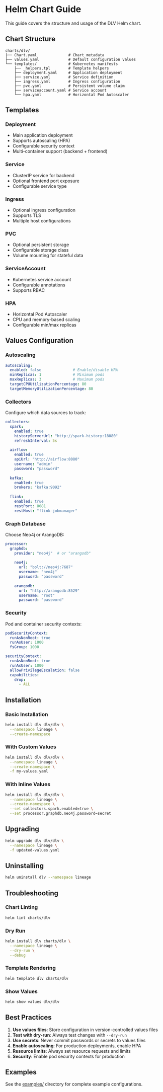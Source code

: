 # Helm Chart Guide

This guide covers the structure and usage of the DLV Helm chart.

## Chart Structure

```
charts/dlv/
├── Chart.yaml              # Chart metadata
├── values.yaml             # Default configuration values
└── templates/              # Kubernetes manifests
    ├── _helpers.tpl        # Template helpers
    ├── deployment.yaml     # Application deployment
    ├── service.yaml        # Service definition
    ├── ingress.yaml        # Ingress configuration
    ├── pvc.yaml            # Persistent volume claim
    ├── serviceaccount.yaml # Service account
    └── hpa.yaml            # Horizontal Pod Autoscaler
```

## Templates

### Deployment
- Main application deployment
- Supports autoscaling (HPA)
- Configurable security context
- Multi-container support (backend + frontend)

### Service
- ClusterIP service for backend
- Optional frontend port exposure
- Configurable service type

### Ingress
- Optional ingress configuration
- Supports TLS
- Multiple host configurations

### PVC
- Optional persistent storage
- Configurable storage class
- Volume mounting for stateful data

### ServiceAccount
- Kubernetes service account
- Configurable annotations
- Supports RBAC

### HPA
- Horizontal Pod Autoscaler
- CPU and memory-based scaling
- Configurable min/max replicas

## Values Configuration

### Autoscaling

```yaml
autoscaling:
  enabled: false              # Enable/disable HPA
  minReplicas: 1              # Minimum pods
  maxReplicas: 3              # Maximum pods
  targetCPUUtilizationPercentage: 80
  targetMemoryUtilizationPercentage: 80
```

### Collectors

Configure which data sources to track:

```yaml
collectors:
  spark:
    enabled: true
    historyServerUrl: "http://spark-history:18080"
    refreshInterval: 5s
  
  airflow:
    enabled: true
    apiUrl: "http://airflow:8080"
    username: "admin"
    password: "password"
  
  kafka:
    enabled: true
    brokers: "kafka:9092"
  
  flink:
    enabled: true
    restPort: 8081
    restHost: "flink-jobmanager"
```

### Graph Database

Choose Neo4j or ArangoDB:

```yaml
processor:
  graphdb:
    provider: "neo4j"  # or "arangodb"
    
    neo4j:
      url: "bolt://neo4j:7687"
      username: "neo4j"
      password: "password"
    
    arangodb:
      url: "http://arangodb:8529"
      username: "root"
      password: "password"
```

### Security

Pod and container security contexts:

```yaml
podSecurityContext:
  runAsNonRoot: true
  runAsUser: 1000
  fsGroup: 1000

securityContext:
  runAsNonRoot: true
  runAsUser: 1000
  allowPrivilegeEscalation: false
  capabilities:
    drop:
      - ALL
```

## Installation

### Basic Installation

```bash
helm install dlv dlv/dlv \
  --namespace lineage \
  --create-namespace
```

### With Custom Values

```bash
helm install dlv dlv/dlv \
  --namespace lineage \
  --create-namespace \
  -f my-values.yaml
```

### With Inline Values

```bash
helm install dlv dlv/dlv \
  --namespace lineage \
  --create-namespace \
  --set collectors.spark.enabled=true \
  --set processor.graphdb.neo4j.password=secret
```

## Upgrading

```bash
helm upgrade dlv dlv/dlv \
  --namespace lineage \
  -f updated-values.yaml
```

## Uninstalling

```bash
helm uninstall dlv --namespace lineage
```

## Troubleshooting

### Chart Linting

```bash
helm lint charts/dlv
```

### Dry Run

```bash
helm install dlv charts/dlv \
  --namespace lineage \
  --dry-run \
  --debug
```

### Template Rendering

```bash
helm template dlv charts/dlv
```

### Show Values

```bash
helm show values dlv/dlv
```

## Best Practices

1. **Use values files**: Store configuration in version-controlled values files
2. **Test with dry-run**: Always test changes with `--dry-run`
3. **Use secrets**: Never commit passwords or secrets to values files
4. **Enable autoscaling**: For production deployments, enable HPA
5. **Resource limits**: Always set resource requests and limits
6. **Security**: Enable pod security contexts for production

## Examples

See the [examples/](../examples/) directory for complete example configurations.

